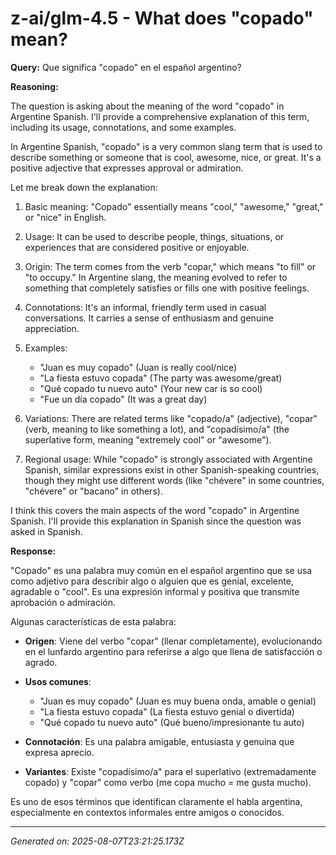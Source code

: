 # z-ai/glm-4.5 - What does "copado" mean?

**Query:** Que significa "copado" en el español argentino?

**Reasoning:**

The question is asking about the meaning of the word "copado" in Argentine Spanish. I'll provide a comprehensive explanation of this term, including its usage, connotations, and some examples.

In Argentine Spanish, "copado" is a very common slang term that is used to describe something or someone that is cool, awesome, nice, or great. It's a positive adjective that expresses approval or admiration.

Let me break down the explanation:

1. Basic meaning: "Copado" essentially means "cool," "awesome," "great," or "nice" in English.

2. Usage: It can be used to describe people, things, situations, or experiences that are considered positive or enjoyable.

3. Origin: The term comes from the verb "copar," which means "to fill" or "to occupy." In Argentine slang, the meaning evolved to refer to something that completely satisfies or fills one with positive feelings.

4. Connotations: It's an informal, friendly term used in casual conversations. It carries a sense of enthusiasm and genuine appreciation.

5. Examples:
   - "Juan es muy copado" (Juan is really cool/nice)
   - "La fiesta estuvo copada" (The party was awesome/great)
   - "Qué copado tu nuevo auto" (Your new car is so cool)
   - "Fue un día copado" (It was a great day)

6. Variations: There are related terms like "copado/a" (adjective), "copar" (verb, meaning to like something a lot), and "copadísimo/a" (the superlative form, meaning "extremely cool" or "awesome").

7. Regional usage: While "copado" is strongly associated with Argentine Spanish, similar expressions exist in other Spanish-speaking countries, though they might use different words (like "chévere" in some countries, "chévere" or "bacano" in others).

I think this covers the main aspects of the word "copado" in Argentine Spanish. I'll provide this explanation in Spanish since the question was asked in Spanish.

**Response:**

"Copado" es una palabra muy común en el español argentino que se usa como adjetivo para describir algo o alguien que es genial, excelente, agradable o "cool". Es una expresión informal y positiva que transmite aprobación o admiración.

Algunas características de esta palabra:

- **Origen**: Viene del verbo "copar" (llenar completamente), evolucionando en el lunfardo argentino para referirse a algo que llena de satisfacción o agrado.

- **Usos comunes**:
  - "Juan es muy copado" (Juan es muy buena onda, amable o genial)
  - "La fiesta estuvo copada" (La fiesta estuvo genial o divertida)
  - "Qué copado tu nuevo auto" (Qué bueno/impresionante tu auto)

- **Connotación**: Es una palabra amigable, entusiasta y genuina que expresa aprecio.

- **Variantes**: Existe "copadísimo/a" para el superlativo (extremadamente copado) y "copar" como verbo (me copa mucho = me gusta mucho).

Es uno de esos términos que identifican claramente el habla argentina, especialmente en contextos informales entre amigos o conocidos.

---
*Generated on: 2025-08-07T23:21:25.173Z*
